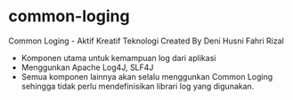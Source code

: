 common-loging
=============
Common Loging - Aktif Kreatif Teknologi  Created By Deni Husni Fahri Rizal


- Komponen utama untuk kemampuan log dari aplikasi
- Menggunkan Apache Log4J, SLF4J
- Semua komponen lainnya akan selalu menggunkan Common Loging sehingga tidak perlu mendefinisikan librari log yang digunakan.
